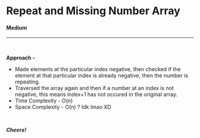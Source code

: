 # Repeat and Missing Number Array

#### Medium

<hr>
<br>

**Approach -** 
* Made elements at the particular index negative, then checked if the element at that particular index is already negative, then the number is repeating.
* Traversed the array again and then if a number at an index is not negative, this means index+1 has not occured in the original array.
* Time Complexity - O(n)
* Space Complexity - O(n) ? Idk lmao XD

<br>

***Cheers!***